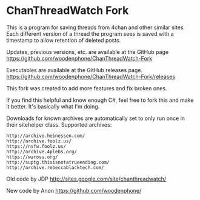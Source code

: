 # ChanThreadWatch Fork
This is a program for saving threads from 4chan and other similar sites.
Each different version of a thread the program sees is saved with a timestamp to allow retention of deleted posts.

Updates, previous versions, etc. are available at the GitHub page
https://github.com/woodenphone/ChanThreadWatch-Fork

Executables are available at the GitHub releases page.
https://github.com/woodenphone/ChanThreadWatch-Fork/releases

This fork was created to add more features and fix broken ones.


If you find this helpful and know enough C#, feel free to fork this and make it better.
It's basically what I'm doing.


Downloads for known archives are automatically set to only run once in their sitehelper class.
Supported archives:
````
http://archive.heinessen.com/
http://archive.foolz.us/
https://nsfw.foolz.us/
http://archive.4plebs.org/
https://warosu.org/
http://suptg.thisisnotatrueending.com/
http://archive.rebeccablacktech.com/
````

Old code by JDP
http://sites.google.com/site/chanthreadwatch/

New code by Anon
https://github.com/woodenphone/
